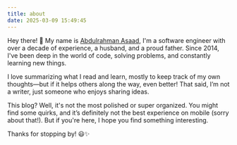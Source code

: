 ```yaml
---
title: about
date: 2025-03-09 15:49:45
---
```


Hey there! 👋
My name is [Abdulrahman Asaad](https://www.linkedin.com/in/abdulrahmanasaad/), I'm a software engineer with over a decade of experience, a husband, and a proud father. Since 2014, I've been deep in the world of code, solving problems, and constantly learning new things.

I love summarizing what I read and learn, mostly to keep track of my own thoughts—but if it helps others along the way, even better! That said, I’m not a writer, just someone who enjoys sharing ideas.

This blog? Well, it's not the most polished or super organized. You might find some quirks, and it’s definitely not the best experience on mobile (sorry about that!). But if you're here, I hope you find something interesting.

Thanks for stopping by! 😃✨
